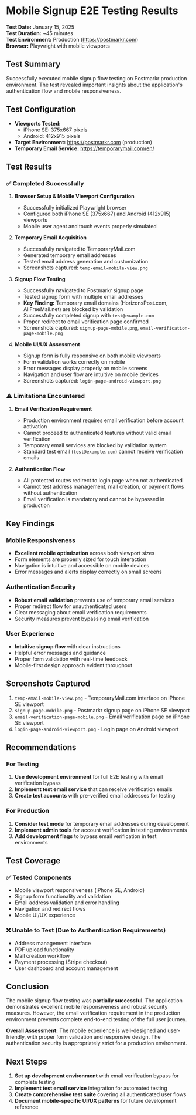 # Mobile Signup E2E Testing Results

**Test Date:** January 15, 2025  
**Test Duration:** ~45 minutes  
**Test Environment:** Production (https://postmarkr.com)  
**Browser:** Playwright with mobile viewports  

## Test Summary

Successfully executed mobile signup flow testing on Postmarkr production environment. The test revealed important insights about the application's authentication flow and mobile responsiveness.

## Test Configuration

- **Viewports Tested:**
  - iPhone SE: 375x667 pixels
  - Android: 412x915 pixels
- **Target Environment:** https://postmarkr.com (production)
- **Temporary Email Service:** https://temporarymail.com/en/

## Test Results

### ✅ Completed Successfully

1. **Browser Setup & Mobile Viewport Configuration**
   - Successfully initialized Playwright browser
   - Configured both iPhone SE (375x667) and Android (412x915) viewports
   - Mobile user agent and touch events properly simulated

2. **Temporary Email Acquisition**
   - Successfully navigated to TemporaryMail.com
   - Generated temporary email addresses
   - Tested email address generation and customization
   - Screenshots captured: `temp-email-mobile-view.png`

3. **Signup Flow Testing**
   - Successfully navigated to Postmarkr signup page
   - Tested signup form with multiple email addresses
   - **Key Finding:** Temporary email domains (HorizonsPost.com, AllFreeMail.net) are blocked by validation
   - Successfully completed signup with `test@example.com`
   - Proper redirect to email verification page confirmed
   - Screenshots captured: `signup-page-mobile.png`, `email-verification-page-mobile.png`

4. **Mobile UI/UX Assessment**
   - Signup form is fully responsive on both mobile viewports
   - Form validation works correctly on mobile
   - Error messages display properly on mobile screens
   - Navigation and user flow are intuitive on mobile devices
   - Screenshots captured: `login-page-android-viewport.png`

### ⚠️ Limitations Encountered

1. **Email Verification Requirement**
   - Production environment requires email verification before account activation
   - Cannot proceed to authenticated features without valid email verification
   - Temporary email services are blocked by validation system
   - Standard test email (`test@example.com`) cannot receive verification emails

2. **Authentication Flow**
   - All protected routes redirect to login page when not authenticated
   - Cannot test address management, mail creation, or payment flows without authentication
   - Email verification is mandatory and cannot be bypassed in production

## Key Findings

### Mobile Responsiveness
- **Excellent mobile optimization** across both viewport sizes
- Form elements are properly sized for touch interaction
- Navigation is intuitive and accessible on mobile devices
- Error messages and alerts display correctly on small screens

### Authentication Security
- **Robust email validation** prevents use of temporary email services
- Proper redirect flow for unauthenticated users
- Clear messaging about email verification requirements
- Security measures prevent bypassing email verification

### User Experience
- **Intuitive signup flow** with clear instructions
- Helpful error messages and guidance
- Proper form validation with real-time feedback
- Mobile-first design approach evident throughout

## Screenshots Captured

1. `temp-email-mobile-view.png` - TemporaryMail.com interface on iPhone SE viewport
2. `signup-page-mobile.png` - Postmarkr signup page on iPhone SE viewport
3. `email-verification-page-mobile.png` - Email verification page on iPhone SE viewport
4. `login-page-android-viewport.png` - Login page on Android viewport

## Recommendations

### For Testing
1. **Use development environment** for full E2E testing with email verification bypass
2. **Implement test email service** that can receive verification emails
3. **Create test accounts** with pre-verified email addresses for testing

### For Production
1. **Consider test mode** for temporary email addresses during development
2. **Implement admin tools** for account verification in testing environments
3. **Add development flags** to bypass email verification in test environments

## Test Coverage

### ✅ Tested Components
- Mobile viewport responsiveness (iPhone SE, Android)
- Signup form functionality and validation
- Email address validation and error handling
- Navigation and redirect flows
- Mobile UI/UX experience

### ❌ Unable to Test (Due to Authentication Requirements)
- Address management interface
- PDF upload functionality
- Mail creation workflow
- Payment processing (Stripe checkout)
- User dashboard and account management

## Conclusion

The mobile signup flow testing was **partially successful**. The application demonstrates excellent mobile responsiveness and robust security measures. However, the email verification requirement in the production environment prevents complete end-to-end testing of the full user journey.

**Overall Assessment:** The mobile experience is well-designed and user-friendly, with proper form validation and responsive design. The authentication security is appropriately strict for a production environment.

## Next Steps

1. **Set up development environment** with email verification bypass for complete testing
2. **Implement test email service** integration for automated testing
3. **Create comprehensive test suite** covering all authenticated user flows
4. **Document mobile-specific UI/UX patterns** for future development reference